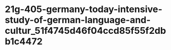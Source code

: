# 21g-405-germany-today-intensive-study-of-german-language-and-cultur_51f4745d46f04ccd85f55f2dbb1c4472